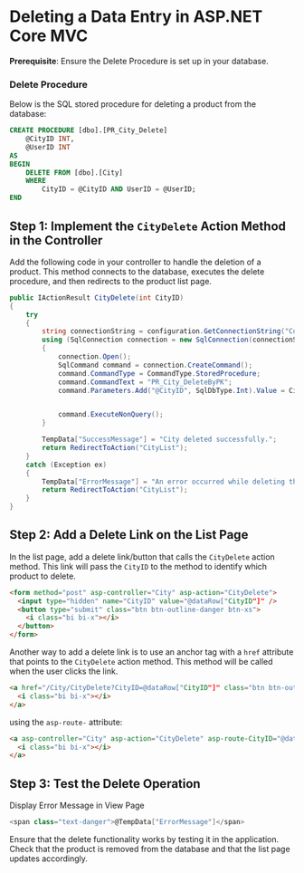 # Deleting a Data Entry in ASP.NET Core MVC

**Prerequisite**: Ensure the Delete Procedure is set up in your database.

### Delete Procedure

Below is the SQL stored procedure for deleting a product from the database:

```sql
CREATE PROCEDURE [dbo].[PR_City_Delete]
    @CityID INT,
    @UserID INT
AS
BEGIN
    DELETE FROM [dbo].[City]
    WHERE 
        CityID = @CityID AND UserID = @UserID;
END
```

## Step 1: Implement the `CityDelete` Action Method in the Controller

Add the following code in your controller to handle the deletion of a product. This method connects to the database, executes the delete procedure, and then redirects to the product list page.

```csharp
public IActionResult CityDelete(int CityID)
{
    try
    {
        string connectionString = configuration.GetConnectionString("ConnectionString");
        using (SqlConnection connection = new SqlConnection(connectionString))
        {
            connection.Open();
            SqlCommand command = connection.CreateCommand();
            command.CommandType = CommandType.StoredProcedure;
            command.CommandText = "PR_City_DeleteByPK";
            command.Parameters.Add("@CityID", SqlDbType.Int).Value = CityID;


            command.ExecuteNonQuery();
        }

        TempData["SuccessMessage"] = "City deleted successfully.";
        return RedirectToAction("CityList");
    }
    catch (Exception ex)
    {
        TempData["ErrorMessage"] = "An error occurred while deleting the city: " + ex.Message;
        return RedirectToAction("CityList");
    }
}
```

## Step 2: Add a Delete Link on the List Page

In the list page, add a delete link/button that calls the `CityDelete` action method. This link will pass the `CityID` to the method to identify which product to delete.

```html
<form method="post" asp-controller="City" asp-action="CityDelete">
  <input type="hidden" name="CityID" value="@dataRow["CityID"]" />
  <button type="submit" class="btn btn-outline-danger btn-xs">
    <i class="bi bi-x"></i>
  </button>
</form>
```

Another way to add a delete link is to use an anchor tag with a `href` attribute that points to the `CityDelete` action method. This method will be called when the user clicks the link.

```html
<a href="/City/CityDelete?CityID=@dataRow["CityID"]" class="btn btn-outline-danger btn-xs">
  <i class="bi bi-x"></i>
</a>

```

using the `asp-route-` attribute:

```html
<a asp-controller="City" asp-action="CityDelete" asp-route-CityID="@dataRow["CityID"]" class="btn btn-outline-danger btn-xs">
  <i class="bi bi-x"></i>
</a>
```

## Step 3: Test the Delete Operation

Display Error Message in View Page
```csharp
<span class="text-danger">@TempData["ErrorMessage"]</span>
```
Ensure that the delete functionality works by testing it in the application. Check that the product is removed from the database and that the list page updates accordingly.
